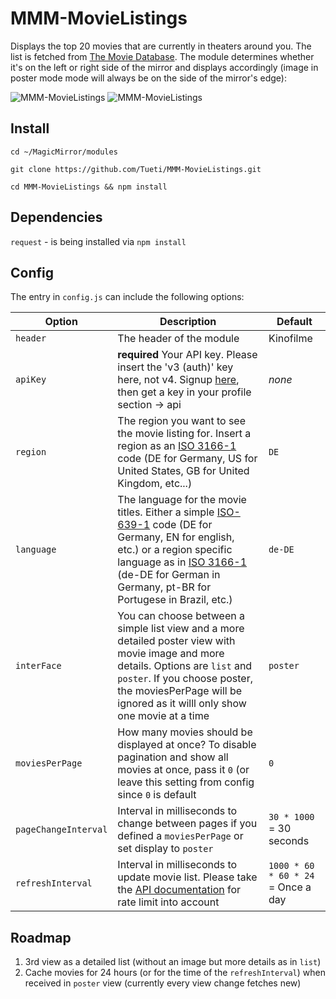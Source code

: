 # MMM-MovieListings
Displays the top 20 movies that are currently in theaters around you. The list is fetched from [The Movie Database](https://themoviedb.org).
The module determines whether it's on the left or right side of the mirror and displays accordingly (image in poster mode mode will always be on the side of the mirror's edge):

![MMM-MovieListings](https://raw.githubusercontent.com/Tueti/MMM-MovieListings/master/MMM-MovieListings_left.jpg)
![MMM-MovieListings](https://raw.githubusercontent.com/Tueti/MMM-MovieListings/master/MMM-MovieListings_right.jpg)

## Install
`cd ~/MagicMirror/modules`

`git clone https://github.com/Tueti/MMM-MovieListings.git`

`cd MMM-MovieListings && npm install`

## Dependencies
`request` - is being installed via `npm install`

## Config
The entry in `config.js` can include the following options:

|Option|Description|Default|
|---|---|---|
|`header`|The header of the module|Kinofilme|
|`apiKey`|**required** Your API key. Please insert the 'v3 (auth)' key here, not v4. Signup [here](https://www.themoviedb.org/account/signup), then get a key in your profile section -> api|_none_|
|`region`|The region you want to see the movie listing for. Insert a region as an [ISO 3166-1](https://en.wikipedia.org/wiki/ISO_3166-1_alpha-2) code (DE for Germany, US for United States, GB for United Kingdom, etc...) |`DE`|
|`language`|The language for the movie titles. Either a simple [ISO-639-1](https://en.wikipedia.org/wiki/List_of_ISO_639-1_codes) code (DE for Germany, EN for english, etc.) or a region specific language as in [ISO 3166-1](https://en.wikipedia.org/wiki/ISO_3166-1_alpha-2) (de-DE for German in Germany, pt-BR for Portugese in Brazil, etc.)|`de-DE`|
|`interFace`|You can choose between a simple list view and a more detailed poster view with movie image and more details. Options are `list` and `poster`. If you choose poster, the moviesPerPage will be ignored as it willl only show one movie at a time|`poster`|
|`moviesPerPage`|How many movies should be displayed at once? To disable pagination and show all movies at once, pass it `0` (or leave this setting from config since `0` is default|`0`|
|`pageChangeInterval`|Interval in milliseconds to change between pages if you defined a `moviesPerPage` or set display to `poster`|`30 * 1000` = 30 seconds|
|`refreshInterval`|Interval in milliseconds to update movie list. Please take the [API documentation](https://developers.themoviedb.org/3/getting-started/request-rate-limiting) for rate limit into account |`1000 * 60 * 60 * 24` = Once a day|

## Roadmap
1. 3rd view as a detailed list (without an image but more details as in `list`)
2. Cache movies for 24 hours (or for the time of the `refreshInterval`) when received in `poster` view (currently every view change fetches new)
